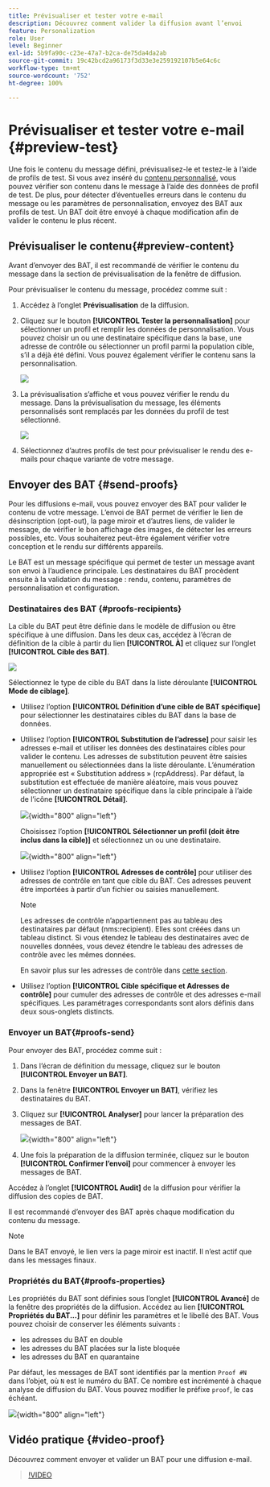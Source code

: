 ```yaml
---
title: Prévisualiser et tester votre e-mail
description: Découvrez comment valider la diffusion avant l’envoi
feature: Personalization
role: User
level: Beginner
exl-id: 5b9fa90c-c23e-47a7-b2ca-de75da4da2ab
source-git-commit: 19c42bcd2a96173f3d33e3e259192107b5e64c6c
workflow-type: tm+mt
source-wordcount: '752'
ht-degree: 100%

---
```


# Prévisualiser et tester votre e-mail {#preview-test}

Une fois le contenu du message défini, prévisualisez-le et testez-le à l’aide de profils de test. Si vous avez inséré du [contenu personnalisé](personalize.md), vous pouvez vérifier son contenu dans le message à l’aide des données de profil de test. De plus, pour détecter d’éventuelles erreurs dans le contenu du message ou les paramètres de personnalisation, envoyez des BAT aux profils de test. Un BAT doit être envoyé à chaque modification afin de valider le contenu le plus récent.

## Prévisualiser le contenu{#preview-content}

Avant d’envoyer des BAT, il est recommandé de vérifier le contenu du message dans la section de prévisualisation de la fenêtre de diffusion.

Pour prévisualiser le contenu du message, procédez comme suit :

1. Accédez à l’onglet **Prévisualisation** de la diffusion.
1. Cliquez sur le bouton **[!UICONTROL Tester la personnalisation]** pour sélectionner un profil et remplir les données de personnalisation. Vous pouvez choisir un ou une destinataire spécifique dans la base, une adresse de contrôle ou sélectionner un profil parmi la population cible, s’il a déjà été défini. Vous pouvez également vérifier le contenu sans la personnalisation.

   ![](assets/test-personalization.png)

1. La prévisualisation s’affiche et vous pouvez vérifier le rendu du message. Dans la prévisualisation du message, les éléments personnalisés sont remplacés par les données du profil de test sélectionné.

   ![](assets/test-personalization-with-a-recipient.png)

1. Sélectionnez d’autres profils de test pour prévisualiser le rendu des e-mails pour chaque variante de votre message.

## Envoyer des BAT {#send-proofs}

Pour les diffusions e-mail, vous pouvez envoyer des BAT pour valider le contenu de votre message. L’envoi de BAT permet de vérifier le lien de désinscription (opt-out), la page miroir et d’autres liens, de valider le message, de vérifier le bon affichage des images, de détecter les erreurs possibles, etc. Vous souhaiterez peut-être également vérifier votre conception et le rendu sur différents appareils.

Le BAT est un message spécifique qui permet de tester un message avant son envoi à l’audience principale. Les destinataires du BAT procèdent ensuite à la validation du message : rendu, contenu, paramètres de personnalisation et configuration.

### Destinataires des BAT {#proofs-recipients}

La cible du BAT peut être définie dans le modèle de diffusion ou être spécifique à une diffusion. Dans les deux cas, accédez à l’écran de définition de la cible à partir du lien **[!UICONTROL À]** et cliquez sur l’onglet **[!UICONTROL Cible des BAT]**.

![](assets/target-of-proofs.png)

Sélectionnez le type de cible du BAT dans la liste déroulante **[!UICONTROL Mode de ciblage]**.

* Utilisez l’option **[!UICONTROL Définition d’une cible de BAT spécifique]** pour sélectionner les destinataires cibles du BAT dans la base de données.
* Utilisez l’option **[!UICONTROL Substitution de l’adresse]** pour saisir les adresses e-mail et utiliser les données des destinataires cibles pour valider le contenu. Les adresses de substitution peuvent être saisies manuellement ou sélectionnées dans la liste déroulante. L’énumération appropriée est « Substitution address » (rcpAddress).
Par défaut, la substitution est effectuée de manière aléatoire, mais vous pouvez sélectionner un destinataire spécifique dans la cible principale à l’aide de l’icône **[!UICONTROL Détail]**.

  ![](assets/target-of-proofs-substitution-details.png){width="800" align="left"}

  Choisissez l’option **[!UICONTROL Sélectionner un profil (doit être inclus dans la cible)]** et sélectionnez un ou une destinataire.

  ![](assets/target-of-proofs-substitution.png){width="800" align="left"}


* Utilisez l’option **[!UICONTROL Adresses de contrôle]** pour utiliser des adresses de contrôle en tant que cible du BAT. Ces adresses peuvent être importées à partir d’un fichier ou saisies manuellement.

  >[!NOTE]
  >
  >Les adresses de contrôle n’appartiennent pas au tableau des destinataires par défaut (nms:recipient). Elles sont créées dans un tableau distinct. Si vous étendez le tableau des destinataires avec de nouvelles données, vous devez étendre le tableau des adresses de contrôle avec les mêmes données.

  En savoir plus sur les adresses de contrôle dans [cette section](../audiences/test-profiles.md).

* Utilisez l’option **[!UICONTROL Cible spécifique et Adresses de contrôle]** pour cumuler des adresses de contrôle et des adresses e-mail spécifiques. Les paramétrages correspondants sont alors définis dans deux sous-onglets distincts.

### Envoyer un BAT{#proofs-send}

Pour envoyer des BAT, procédez comme suit :

1. Dans l’écran de définition du message, cliquez sur le bouton **[!UICONTROL Envoyer un BAT]**.
1. Dans la fenêtre **[!UICONTROL Envoyer un BAT]**, vérifiez les destinataires du BAT.
1. Cliquez sur **[!UICONTROL Analyser]** pour lancer la préparation des messages de BAT.

   ![](assets/send-proof-analyze.png){width="800" align="left"}

1. Une fois la préparation de la diffusion terminée, cliquez sur le bouton **[!UICONTROL Confirmer l’envoi]** pour commencer à envoyer les messages de BAT.

Accédez à l’onglet **[!UICONTROL Audit]** de la diffusion pour vérifier la diffusion des copies de BAT.

Il est recommandé d’envoyer des BAT après chaque modification du contenu du message.

>[!NOTE]
>
>Dans le BAT envoyé, le lien vers la page miroir est inactif. Il n’est actif que dans les messages finaux.

### Propriétés du BAT{#proofs-properties}

Les propriétés du BAT sont définies sous l’onglet **[!UICONTROL Avancé]** de la fenêtre des propriétés de la diffusion. Accédez au lien **[!UICONTROL Propriétés du BAT...]** pour définir les paramètres et le libellé des BAT. Vous pouvez choisir de conserver les éléments suivants :

* les adresses du BAT en double
* les adresses du BAT placées sur la liste bloquée
* les adresses du BAT en quarantaine

Par défaut, les messages de BAT sont identifiés par la mention `Proof #N` dans l’objet, où `N` est le numéro du BAT. Ce nombre est incrémenté à chaque analyse de diffusion du BAT. Vous pouvez modifier le préfixe `proof`, le cas échéant.

![](assets/proof-parameters.png){width="800" align="left"}


## Vidéo pratique {#video-proof}

Découvrez comment envoyer et valider un BAT pour une diffusion e-mail.

>[!VIDEO](https://video.tv.adobe.com/v/333404)
